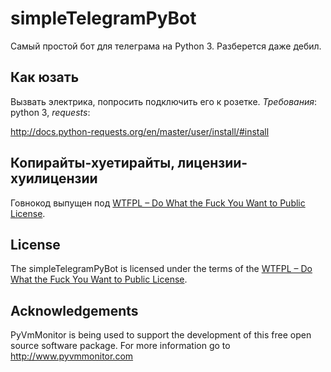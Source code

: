# simpleTelegramPyBot
Самый простой бот для телеграма на Python 3. Разберется даже дебил.

## Как юзать
Вызвать электрика, попросить подключить его к розетке.
*Требования*: python 3, _requests_:

http://docs.python-requests.org/en/master/user/install/#install

## Копирайты-хуетирайты, лицензии-хуилицензии
Говнокод выпущен под [WTFPL – Do What the Fuck You Want to Public License](LICENSE.txt).

License
-------
The simpleTelegramPyBot is licensed under the terms of the [WTFPL – Do What the Fuck You Want to Public License](LICENSE.txt).

Acknowledgements
----------------
PyVmMonitor is being used to support the development of this free open source 
software package. For more information go to http://www.pyvmmonitor.com
